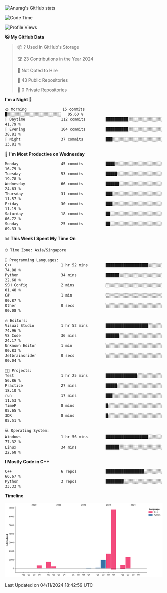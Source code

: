 ![Anurag's GitHub stats](https://github-readme-stats.vercel.app/api?username=OnePointFive99&show_icons=true&theme=transparent)

<!--START_SECTION:waka-->
![Code Time](http://img.shields.io/badge/Code%20Time-165%20hrs%2018%20mins-blue)

![Profile Views](http://img.shields.io/badge/Profile%20Views-0-blue)

**🐱 My GitHub Data** 

> 📦 ? Used in GitHub's Storage 
 > 
> 🏆 23 Contributions in the Year 2024
 > 
> 🚫 Not Opted to Hire
 > 
> 📜 43 Public Repositories 
 > 
> 🔑 0 Private Repositories 
 > 
**I'm a Night 🦉** 

```text
🌞 Morning                15 commits          █░░░░░░░░░░░░░░░░░░░░░░░░   05.60 % 
🌆 Daytime                112 commits         ██████████░░░░░░░░░░░░░░░   41.79 % 
🌃 Evening                104 commits         ██████████░░░░░░░░░░░░░░░   38.81 % 
🌙 Night                  37 commits          ███░░░░░░░░░░░░░░░░░░░░░░   13.81 % 
```
📅 **I'm Most Productive on Wednesday** 

```text
Monday                   45 commits          ████░░░░░░░░░░░░░░░░░░░░░   16.79 % 
Tuesday                  53 commits          █████░░░░░░░░░░░░░░░░░░░░   19.78 % 
Wednesday                66 commits          ██████░░░░░░░░░░░░░░░░░░░   24.63 % 
Thursday                 31 commits          ███░░░░░░░░░░░░░░░░░░░░░░   11.57 % 
Friday                   30 commits          ███░░░░░░░░░░░░░░░░░░░░░░   11.19 % 
Saturday                 18 commits          ██░░░░░░░░░░░░░░░░░░░░░░░   06.72 % 
Sunday                   25 commits          ██░░░░░░░░░░░░░░░░░░░░░░░   09.33 % 
```


📊 **This Week I Spent My Time On** 

```text
🕑︎ Time Zone: Asia/Singapore

💬 Programming Languages: 
C++                      1 hr 52 mins        ███████████████████░░░░░░   74.88 % 
Python                   34 mins             ██████░░░░░░░░░░░░░░░░░░░   22.68 % 
SSH Config               2 mins              ░░░░░░░░░░░░░░░░░░░░░░░░░   01.48 % 
C#                       1 min               ░░░░░░░░░░░░░░░░░░░░░░░░░   00.87 % 
Other                    0 secs              ░░░░░░░░░░░░░░░░░░░░░░░░░   00.08 % 

🔥 Editors: 
Visual Studio            1 hr 52 mins        ███████████████████░░░░░░   74.96 % 
VS Code                  36 mins             ██████░░░░░░░░░░░░░░░░░░░   24.17 % 
Unknown Editor           1 min               ░░░░░░░░░░░░░░░░░░░░░░░░░   00.83 % 
Jetbrainsrider           0 secs              ░░░░░░░░░░░░░░░░░░░░░░░░░   00.04 % 

🐱‍💻 Projects: 
Test                     1 hr 25 mins        ██████████████░░░░░░░░░░░   56.86 % 
Practice                 27 mins             █████░░░░░░░░░░░░░░░░░░░░   18.10 % 
run                      17 mins             ███░░░░░░░░░░░░░░░░░░░░░░   11.53 % 
TimeP                    8 mins              █░░░░░░░░░░░░░░░░░░░░░░░░   05.65 % 
3DR                      8 mins              █░░░░░░░░░░░░░░░░░░░░░░░░   05.51 % 

💻 Operating System: 
Windows                  1 hr 56 mins        ███████████████████░░░░░░   77.32 % 
Linux                    34 mins             ██████░░░░░░░░░░░░░░░░░░░   22.68 % 
```

**I Mostly Code in C++** 

```text
C++                      6 repos             █████████████████░░░░░░░░   66.67 % 
Python                   3 repos             ████████░░░░░░░░░░░░░░░░░   33.33 % 
```



**Timeline**

![Lines of Code chart](https://raw.githubusercontent.com/OnePointFive99/OnePointFive99/main/assets/bar_graph.png)


 Last Updated on 04/11/2024 18:42:59 UTC
<!--END_SECTION:waka-->

  
